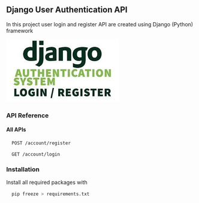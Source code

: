 
## Django User Authentication API

In this project user login and register API are created using Django (Python) framework

![ Image ](DjangoAuth/templates/django.jpg)


### API Reference

#### All APIs

```http
  POST /account/register
```

```http
  GET /account/login
```



### Installation

Install all required packages with 

```bash
  pip freeze > requirements.txt
```
    